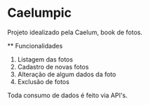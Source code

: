# Caelumpic

Projeto idealizado pela Caelum, book de fotos.

** Funcionalidades

1. Listagem das fotos
2. Cadastro de novas fotos
3. Alteração de algum dados da foto
4. Exclusão de fotos

Toda consumo de dados é feito via API's.
